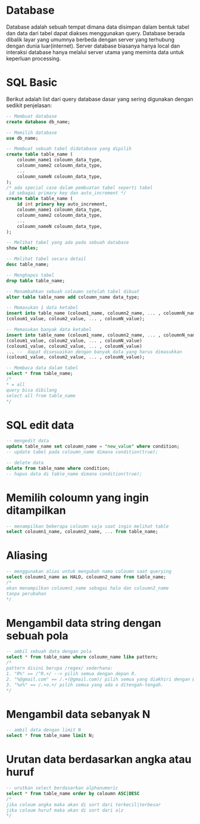 # Database
Database adalah sebuah tempat dimana data disimpan dalam bentuk tabel dan data dari tabel dapat diakses menggunakan query. Database berada dibalik layar yang umumnya berbeda dengan server yang terhubung dengan dunia luar(internet). Server database biasanya hanya local dan interaksi database hanya melalui server utama yang meminta data untuk keperluan processing.

# SQL Basic
Berikut adalah list dari query database dasar yang sering digunakan dengan sedikit penjelasan:


```sql
-- Membuat database
create database db_name;

-- Memilih database
use db_name;

-- Membuat sebuah tabel didatabase yang dipilih
create table table_name (
    coloumn_name1 coloumn_data_type,
    coloumn_name2 coloumn_data_type,
    ...
    coloumn_nameN coloumn_data_type,
);
/* ada special case dalam pembuatan tabel seperti tabel
 id sebagai primary key dan auto_increment */
create table table_name (
    id int primary key auto_increment,
    coloumn_name1 coloumn_data_type,
    coloumn_name2 coloumn_data_type,
    ...
    coloumn_nameN coloumn_data_type,
);

-- Melihat tabel yang ada pada sebuah database
show tables;

-- Melihat tabel secara detail
desc table_name;

-- Menghapus tabel
drop table table_name;

-- Menambahkan sebuah coloumn setelah tabel dibuat
alter table table_name add coloumn_name data_type;

-- Memasukan 1 data ketabel
insert into table_name (coloum1_name, coloumn2_name, ... , coloumnN_name) values
(coloum1_value, coloum2_value, ... , coloumN_value);

-- Memasukan banyak data ketabel
insert into table_name (coloum1_name, coloumn2_name, ... , coloumnN_name) values
(coloum1_value, coloum2_value, ... , coloumN_value)
(coloum1_value, coloum2_value, ... , coloumN_value)
... --  dapat disesuaikan dengan banyak data yang harus dimasukkan
(coloum1_value, coloum2_value, ... , coloumN_value);

-- Membaca data dalam tabel
select * from table_name;
/* 
* = all
query bisa dibilang
select all from table_name
*/
```

# SQL edit data
```sql
-- mengedit data
update table_name set coloumn_name = "new_value" where condition;
-- update tabel pada coloumn_name dimana condition(true);

-- delete data
delete from table_name where condition;
-- hapus data di table_name dimana condition(true);
```
# Memilih coloumn yang ingin ditampilkan
```sql
-- menampilkan beberapa coloumn saja saat ingin melihat table
select coloumn1_name, coloumn2_name, ... from table_name;
```

# Aliasing
```sql
-- menggunakan alias untuk mengubah nama coloumn saat querying
select coloumn1_name as HALO, coloumn2_name from table_name;
/*
akan menampilkan coloumn1_name sebagai halo dan coloumn2_name
tanpa perubahan
*/
```

# Mengambil data string dengan sebuah pola
```sql
-- ambil sebuah data dengan pola
select * from table_name where coloumn_name like pattern;
/*
pattern disini berupa /regex/ sederhana:
1. "R%" == /^R.+/ --> pilih semua dengan depan R.
2. "%@gmail.com" == /.+(@gmail.com)/ pilih semua yang diakhiri dengan @gmail.com.
3. "%o%" == /.+o.+/ pilih semua yang ada o ditengah-tengah.
*/
```

# Mengambil data sebanyak N
```sql
-- ambil data dengan limit N
select * from table_name limit N;
```

# Urutan data berdasarkan angka atau huruf
```sql
-- urutkan select berdasarkan alphanumeric
select * from table_name order by coloumn ASC|DESC
/*
jika coloum angka maka akan di sort dari terkecil|terbesar
jika coloum huruf maka akan di sort dari a|z
*/
```
